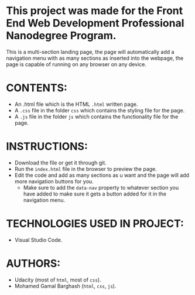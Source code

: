 # This project was made for the Front End Web Development Professional Nanodegree Program.

This is a multi-section landing page, the page will automatically add a navigation menu with as many sections as inserted into the webpage, the page is capable of running on any browser on any device.

# CONTENTS:

- An .html file which is the HTML `.html` written page.
- A `.css` file in the folder `css` which contains the styling file for the page.
- A `.js` file in the folder `js` which contains the functionality file for the page.

# INSTRUCTIONS:

- Download the file or get it through git.
- Run the `index.html` file in the browser to preview the page.
- Edit the code and add as many sections as u want and the page will add more navigation buttons for you.
    - Make sure to add the `data-nav` property to whatever section you have added to make sure it gets a button added   for it in the navigation menu.

# TECHNOLOGIES USED IN PROJECT:
- Visual Studio Code.

# AUTHORS:
- Udacity (most of `html`, most of `css`).
- Mohamed Gamal Barghash (`html`, `css`, `js`).

